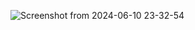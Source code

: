 ![Screenshot from 2024-06-10 23-32-54](https://github.com/deekshamacharya/HPE-CTY-PROJECT/assets/136496282/73faad12-dd50-4ad7-9e78-6bcd4942e43c)
